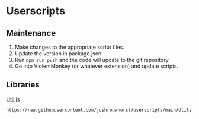 # Userscripts

## Maintenance

1. Make changes to the appropriate script files.
2. Update the version in package.json.
3. Run `npm run push` and the code will update to the git repository.
4. Go into ViolentMonkey (or whatever extension) and update scripts.

## Libraries

[Util.js](https://raw.githubusercontent.com/joshrouwhorst/userscripts/main/Utils.js)

```URL
https://raw.githubusercontent.com/joshrouwhorst/userscripts/main/Utils.js
```
